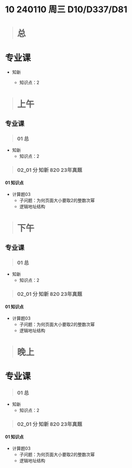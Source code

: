 # 10 240110 周三 D10/D337/D81



> # 总



# 专业课

* 知新

  * 知识点：2

  

> # 上午



## 专业课

> ### 01 总

* 知新
  * 知识点：2

> ### 02_01 分 知新 820 23年真题

#### 01 知识点

* 计算题03
  * 子问题：为何页面大小要取2的整数次幂
  * 逻辑地址结构


> # 下午



## 专业课

> ### 01 总

* 知新
  * 知识点：2

> ### 02_01 分 知新 820 23年真题

#### 01 知识点

* 计算题03
  * 子问题：为何页面大小要取2的整数次幂
  * 逻辑地址结构



> # 晚上



# 专业课

> ### 01 总

* 知新
  * 知识点：2

> ### 02_01 分 知新 820 23年真题

#### 01 知识点

* 计算题03
  * 子问题：为何页面大小要取2的整数次幂
  * 逻辑地址结构

